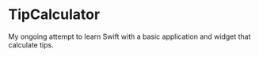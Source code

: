 # TipCalculator
My ongoing attempt to learn Swift with a basic application and widget that calculate tips.
